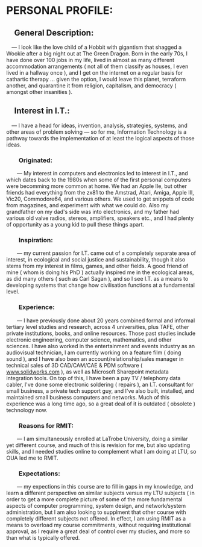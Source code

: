 # PERSONAL PROFILE:
## &emsp;General Description:
&emsp;&mdash; I look like the love child of a Hobbit with gigantism that shagged a Wookie after a big night out at The Green Dragon. Born in the early 70s, I have done over 100 jobs in my life, lived in almost as many different accommodation arrangements ( not all of them classify as houses, I even lived in a hallway once ), and I get on the internet on a regular basis for cathartic therapy ... given the option, I would leave this planet, terraform another, and quarantine it from religion, capitalism, and democracy ( amongst other insanities ).

## &emsp;Interest in I.T.:
&emsp;&mdash; I have a head for ideas, invention, analysis, strategies, systems, and other areas of problem solving &mdash; so for me, Information Technology is a pathway towards the implementation of at least the logical aspects of those ideas.
 
### &emsp;&emsp;Originated:
&emsp;&emsp;&mdash; My interest in computers and electronics led to interest in I.T., and which dates back to the 1980s when some of the first personal computers were becomming more common at home. We had an Apple IIe, but other friends had everything from the zx81 to the Amstrad, Atari, Amiga, Apple III, Vic20, Commodore64, and various others. We used to get snippets of code from magazines, and experiment with what we could do. Also my grandfather on my dad's side was into electronics, and my father had various old valve radios, stereos, amplifiers, speakers etc., and I had plenty of opportunity as a young kid to pull these things apart.

### &emsp;&emsp;Inspiration:
&emsp;&emsp;&mdash; my current passion for I.T. came out of a completely separate area of interest, in ecological and social justice and sustainability, though it also stems from my interest in films, games, and other fields. A good friend of mine ( whom is doing his PhD ) actually inspired me in the ecological areas, as did many others ( such as Carl Sagan ), and so I see I.T. as a means to developing systems that change how civilisation functions at a fundamental level.

### &emsp;&emsp;Experience:
&emsp;&emsp;&mdash; I have previously done about 20 years combined formal and informal tertiary level studies and research, across 4 universities, plus TAFE, other private institutions, books, and online resources. Those past studies include electronic engineering, computer science, mathematics, and other sciences. I have also worked in the entertainment and events industry as an audiovisual technician, I am currently working on a feature film ( doing sound ), and I have also been an account/relationship/sales manager in technical sales of 3D CAD/CAM/CAE & PDM software ( www.solidworks.com ), as well as Microsoft Sharepoint metadata integration tools. On top of this, I have been a pay TV / telephony data cabler, I've done some electronic soldering ( repairs ), an I.T. consultant for small business, a private tech support guy, and I've also built, installed, and maintained small business computers and networks. Much of this experience was a long time ago, so a great deal of it is outdated ( obsolete ) technology now.

### &emsp;&emsp;Reasons for RMIT:
&emsp;&emsp;&mdash; I am simultaneously enrolled at LaTrobe University, doing a similar yet different course, and much of this is revision for me, but also updating skills, and I needed studies online to complement what I am doing at LTU, so OUA led me to RMIT.

### &emsp;&emsp;Expectations:
&emsp;&emsp;&mdash; my expections in this course are to fill in gaps in my knowledge, and learn a different perspective on similar subjects versus my LTU subjects ( in order to get a more complete picture of some of the more fundamental aspects of computer programming, system design, and network/system administration, but I am also looking to supplment that other course with completely different subjects not offered. In effect, I am using RMIT as a means to overload my course commitments, without requiring institutional approval, as I require a great deal of control over my studies, and more so than what is typically offered.
